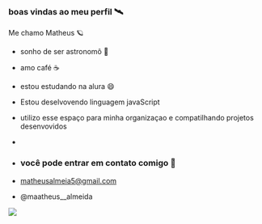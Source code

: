  ### boas vindas ao meu perfil 🛰️

 Me chamo Matheus 🪐

 - sonho de ser astronomô 🔭
 - amo café ☕

 - estou estudando na alura 😄
 - Estou deselvovendo linguagem javaScript
 - utilizo esse espaço para minha organizaçao e compatilhando projetos desenvovidos
 - 

 - ### você pode entrar em contato comigo 📧
 - matheusalmeia5@gmail.com
 - @maatheus__almeida

![](https://media1.tenor.com/m/Pt3WqGJBXLUAAAAd/blackhole-space.gif)
